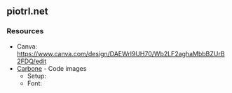 ## piotrl.net

### Resources

* Canva: https://www.canva.com/design/DAEWrl9UH70/Wb2LF2aghaMbbBZUrB2FDQ/edit
* [Carbone](https://carbon.now.sh/) - Code images
  * Setup:
  * Font:
